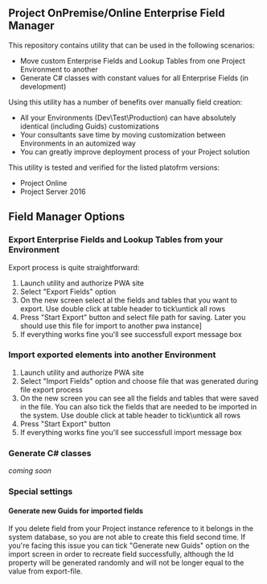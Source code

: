 ## Project OnPremise/Online Enterprise Field Manager
This repository contains utility that can be used in the following scenarios:
- Move custom Enterprise Fields and Lookup Tables from one Project Environment to another
- Generate C# classes with constant values for all Enterprise Fields (in development)

Using this utility has a number of benefits over manually field creation:
- All your Environments (Dev\Test\Production) can have absolutely identical (including Guids) customizations
- Your consultants save time by moving customization between Environments in an automized way
- You can greatly improve deployment process of your Project solution

This utility is tested and verified for the listed platofrm versions:
- Project Online
- Project Server 2016

## Field Manager Options
### Export Enterprise Fields and Lookup Tables from your Environment
Export process is quite straightforward:
1. Launch utility and authorize PWA site
2. Select "Export Fields" option
3. On the new screen select al the fields and tables that you want to export. Use double click at table header to tick\untick all rows
4. Press "Start Export" button and select file path for saving. Later you should use this file for import to another pwa instance]
5. If everything works fine you'll see successfull export message box

### Import exported elements into another Environment
1. Launch utility and authorize PWA site
2. Select "Import Fields" option and choose file that was generated during file export process
3. On the new screen you can see all the fields and tables that were saved in the file. You can also tick the fields that are needed to be imported in the system. Use double click at table header to tick\untick all rows
4. Press "Start Export" button 
5. If everything works fine you'll see successfull import message box

### Generate C# classes
*coming soon*

### Special settings
#### Generate new Guids for imported fields
If you delete field from your Project instance reference to it belongs in the system database, so you are not able to create this field second time. If you're facing this issue you can tick "Generate new Guids" option on the import screen in order to recreate field successfully, although the Id property will be generated randomly and will not be longer equal to the value from export-file.
